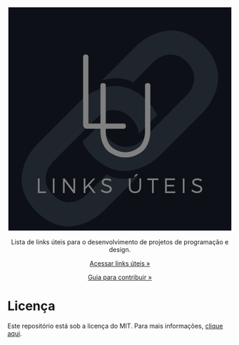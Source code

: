 <div align="center">
  <a href="https://github.com/gabrielcmarinho/links-uteis/blob/master/LINKS.md">
    <img alt="Logo do projeto" src="https://raw.githubusercontent.com/gabrielcmarinho/links-uteis/master/logo.png">
  </a>
</div>
<p align="center">Lista de links úteis para o desenvolvimento de projetos de programação e design.</p>

[<p align="center">Acessar links úteis »</p>](https://github.com/gabrielcmarinho/links-uteis/blob/master/LINKS.md)
[<p align="center">Guia para contribuir »</p>](https://github.com/gabrielcmarinho/links-uteis/blob/master/CONTRIBUTING.md)

# Licença
Este repositório está sob a licença do MIT. Para mais informações, [clique aqui](https://github.com/gabrielcmarinho/links-uteis/blob/master/LICENSE).

